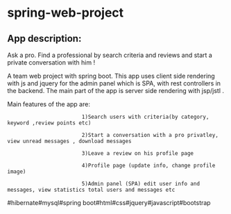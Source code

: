 # spring-web-project

## App description: 
Ask a pro. Find a professional by search criteria and reviews and start a private conversation with him ! 

A team web project with spring boot. This app uses client side rendering with js and jquery for the admin panel which is SPA, with rest controllers in the backend. The main part of the app is server side rendering  with jsp/jstl . 

Main features of the app are:

                            1)Search users with criteria(by category, keyword ,review points etc)
                            
                            2)Start a conversation with a pro privatley, view unread messages , download messages
                            
                            3)Leave a review on his profile page
                            
                            4)Profile page (update info, change profile image)
                            
                            5)Admin panel (SPA) edit user info and messages, view statistics total users and messages etc
                            
                            
                             
 #hibernate#mysql#spring boot#html#css#jquery#javascript#bootstrap

